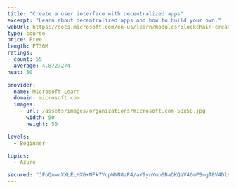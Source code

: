 ```yaml
---
title: "Create a user interface with decentralized apps"
excerpt: "Learn about decentralized apps and how to build your own."
webUrl: https://docs.microsoft.com/en-us/learn/modules/blockchain-create-ui-decentralized-apps/
type: course
price: Free
length: PT36M
ratings:
  count: 55
  average: 4.8727274
heat: 50

provider:
  name: Microsoft Learn
  domain: microsoft.com
  images:
    - url: /assets/images/organizations/microsoft.com-50x50.jpg
      width: 50
      height: 50

levels:
  - Beginner

topics:
  - Azure

secured: "JFoQnwrXXLELMXG+NFk7YcpWNN8zP4/aY9ynYmbSBaQKQaV46mPSmgT8V4Dls2mUdiO3lf2VZtLE70ksJAD3bNiKdLSHpM52G/Aqo87W3917GoiuO/l3s2K2ABNLRprtiduV9SF/OviUzUtdezMY5RRvH2xmoaPlgNE2nIVL8x0rfc3PlOkeO3TaXh1fBC1WAJ5vEdjdulE36a5KCO671l986x5MtKJjj7z/3V/j78Dp3M0wRrreIOkJzHpmTX2efReE5Rrz6nGp+pj3HKCLavbAPpSOmvMLEDSbW1cG7vf3Qbg6gPFvSHUab3U6l6/TjOvwHY1ypVWognuVz4J8Xlqyiuo2GJC65JlO9KdWHpIUfM00xesS7o+R/5+GTK4iAqK4mz3It7cWG9aOQ4lwjEtJOR0Dt79N7/0nT1otly4=;JsckVzqWWvt2RsTFpEd5ZQ=="
---
```


